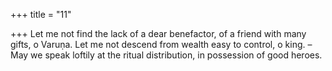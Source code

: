 +++
title = "11"

+++
Let me not find the lack of a dear benefactor, of a friend with many  gifts, o Varuṇa.
Let me not descend from wealth easy to control, o king. – May we  speak loftily at the ritual distribution, in possession of good heroes. 